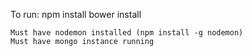 To run:
	npm install
	bower install

	Must have nodemon installed (npm install -g nodemon)
	Must have mongo instance running